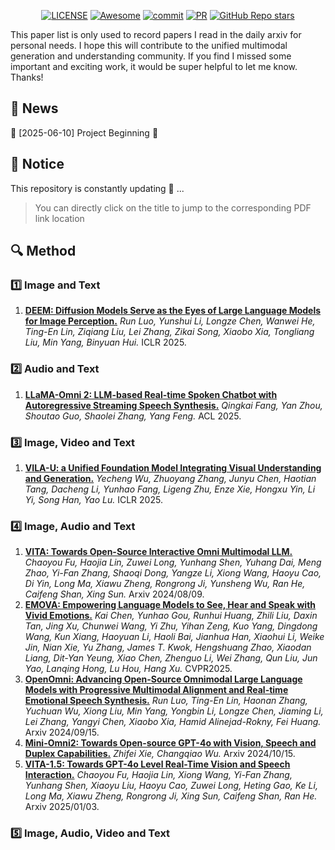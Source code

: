 
<div align="center">
   
[![LICENSE](https://img.shields.io/github/license/October2001/Awesome-KV-Cache-Compression)](https://github.com/RainBowLuoCS/Awesome-Unified-Multimodal-Understanding-and-Generation/blob/main/LICENSE)
[![Awesome](https://cdn.rawgit.com/sindresorhus/awesome/d7305f38d29fed78fa85652e3a63e154dd8e8829/media/badge.svg)](https://github.com/sindresorhus/awesome)
[![commit](https://img.shields.io/github/last-commit/RainBowLuoCS/Awesome-Unified-Multimodal-Understanding-and-Generation?color=blue)](https://github.com/RainBowLuoCS/Awesome-Unified-Multimodal-Understanding-and-Generation/commits/main)
[![PR](https://img.shields.io/badge/PRs-Welcome-red)](https://github.com/RainBowLuoCS/Awesome-Unified-Multimodal-Understanding-and-Generation/pulls)
[![GitHub Repo stars](https://img.shields.io/github/stars/RainBowLuoCS/Awesome-Unified-Multimodal-Understanding-and-Generation)](https://github.com/RainBowLuoCS/Awesome-Unified-Multimodal-Understanding-and-Generation)

</div>

This paper list is only used to record papers I read in the daily arxiv for personal needs. I hope this will contribute to the unified multimodal generation and understanding community. If you find I missed some important and exciting work, it would be super helpful to let me know. Thanks!

## 📢 News
🎉 [2025-06-10] Project Beginning 🥳

## 📜 Notice

This repository is constantly updating 🤗 ...
> You can directly click on the title to jump to the corresponding PDF link location

## 🔍 Method

### 1️⃣ Image and Text

1. [**DEEM: Diffusion Models Serve as the Eyes of Large Language Models for Image Perception.**](https://arxiv.org/abs/2405.15232) *Run Luo, Yunshui Li, Longze Chen, Wanwei He, Ting-En Lin, Ziqiang Liu, Lei Zhang, Zikai Song, Xiaobo Xia, Tongliang Liu, Min Yang, Binyuan Hui.* ICLR 2025. 


### 2️⃣ Audio and Text

1. [**LLaMA-Omni 2: LLM-based Real-time Spoken Chatbot with Autoregressive Streaming Speech Synthesis.**](https://arxiv.org/abs/2505.02625) *Qingkai Fang, Yan Zhou, Shoutao Guo, Shaolei Zhang, Yang Feng.* ACL 2025. 


### 3️⃣ Image, Video and Text

1. [**VILA-U: a Unified Foundation Model Integrating Visual Understanding and Generation.**](https://arxiv.org/abs/2409.04429) *Yecheng Wu, Zhuoyang Zhang, Junyu Chen, Haotian Tang, Dacheng Li, Yunhao Fang, Ligeng Zhu, Enze Xie, Hongxu Yin, Li Yi, Song Han, Yao Lu.* ICLR 2025. 

### 4️⃣ Image, Audio and Text

1. [**VITA: Towards Open-Source Interactive Omni Multimodal LLM.**](https://arxiv.org/abs/2408.05211) *Chaoyou Fu, Haojia Lin, Zuwei Long, Yunhang Shen, Yuhang Dai, Meng Zhao, Yi-Fan Zhang, Shaoqi Dong, Yangze Li, Xiong Wang, Haoyu Cao, Di Yin, Long Ma, Xiawu Zheng, Rongrong Ji, Yunsheng Wu, Ran He, Caifeng Shan, Xing Sun.* Arxiv 2024/08/09.
2. [**EMOVA: Empowering Language Models to See, Hear and Speak with Vivid Emotions.**](https://arxiv.org/abs/2409.18042) *Kai Chen, Yunhao Gou, Runhui Huang, Zhili Liu, Daxin Tan, Jing Xu, Chunwei Wang, Yi Zhu, Yihan Zeng, Kuo Yang, Dingdong Wang, Kun Xiang, Haoyuan Li, Haoli Bai, Jianhua Han, Xiaohui Li, Weike Jin, Nian Xie, Yu Zhang, James T. Kwok, Hengshuang Zhao, Xiaodan Liang, Dit-Yan Yeung, Xiao Chen, Zhenguo Li, Wei Zhang, Qun Liu, Jun Yao, Lanqing Hong, Lu Hou, Hang Xu.* CVPR2025.
3. [**OpenOmni: Advancing Open-Source Omnimodal Large Language Models with Progressive Multimodal Alignment and Real-time Emotional Speech Synthesis.**](https://arxiv.org/abs/2501.04561) *Run Luo, Ting-En Lin, Haonan Zhang, Yuchuan Wu, Xiong Liu, Min Yang, Yongbin Li, Longze Chen, Jiaming Li, Lei Zhang, Yangyi Chen, Xiaobo Xia, Hamid Alinejad-Rokny, Fei Huang.* Arxiv 2024/09/15.
4. [**Mini-Omni2: Towards Open-source GPT-4o with Vision, Speech and Duplex Capabilities.**](https://arxiv.org/abs/2410.11190) *Zhifei Xie, Changqiao Wu.* Arxiv 2024/10/15.
5. [**VITA-1.5: Towards GPT-4o Level Real-Time Vision and Speech Interaction.**](https://arxiv.org/abs/2501.01957) *Chaoyou Fu, Haojia Lin, Xiong Wang, Yi-Fan Zhang, Yunhang Shen, Xiaoyu Liu, Haoyu Cao, Zuwei Long, Heting Gao, Ke Li, Long Ma, Xiawu Zheng, Rongrong Ji, Xing Sun, Caifeng Shan, Ran He.* Arxiv 2025/01/03.

### 5️⃣ Image, Audio, Video and Text

